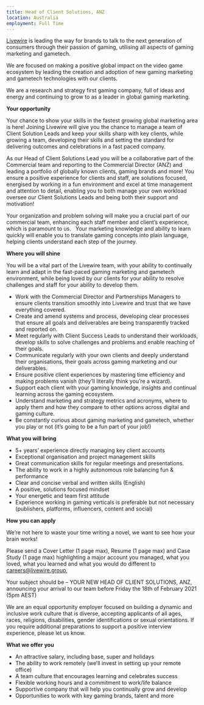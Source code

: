 ```yaml
---
title: Head of Client Solutions, ANZ
location: Australia
employment: Full Time
---
```

[Livewire](https://livewire.group/) is leading the way for brands to talk to the next generation of consumers through their passion of gaming, utilising all aspects of gaming marketing and gametech.

We are focused on making a positive global impact on the video game ecosystem by leading the creation and adoption of new gaming marketing and gametech technologies with our clients.

We are a research and strategy first gaming company, full of ideas and energy and continuing to grow to as a leader in global gaming marketing.



**Your opportunity**



Your chance to show your skills in the fastest growing global marketing area is here! Joining Livewire will give you the chance to manage a team of Client Solution Leads and keep your skills sharp with key clients, while growing a team, developing their skills and setting the standard for delivering outcomes and celebrations in a fast paced company.

As our Head of Client Solutions Lead you will be a collaborative part of the Commercial team and reporting to the Commercial Director (ANZ) and leading a portfolio of globally known clients, gaming brands and more! You ensure a positive experience for clients and staff, are solutions focused, energised by working in a fun environment and excel at time management and attention to detail, enabling you to both manage your own workload oversee our Client Solutions Leads and being both their support and motivation!

Your organization and problem solving will make you a crucial part of our commercial team, enhancing each staff member and client’s experience, which is paramount to us.   Your marketing knowledge and ability to learn quickly will enable you to translate gaming concepts into plain language, helping clients understand each step of the journey.



**Where you will shine**



You will be a vital part of the Livewire team, with your ability to continually learn and adapt in the fast-paced gaming marketing and gametech environment, while being loved by our clients for your ability to resolve challenges and staff for your ability to develop them.

* Work with the Commercial Director and Partnerships Managers to ensure clients transition smoothly into Livewire and trust that we have everything covered.
* Create and amend systems and process, developing clear processes that ensure all goals and deliverables are being transparently tracked and reported on.
* Meet regularly with Client Success Leads to understand their workloads, develop skills to solve challenges and problems and enable reaching of their goals.
* Communicate regularly with your own clients and deeply understand their organisations, their goals across gaming marketing and our deliverables.
* Ensure positive client experiences by mastering time efficiency and making problems vanish (they’ll literally think you’re a wizard).
* Support each client with your gaming knowledge, insights and continual learning across the gaming ecosystem.
* Understand marketing and strategy metrics and acronyms, where to apply them and how they compare to other options across digital and gaming culture.
* Be constantly curious about gaming marketing and gametech, whether you play or not (it’s going to be a fun part of your job!)



**What you will bring**



* 5+ years’ experience directly managing key client accounts
* Exceptional organisation and project management skills
* Great communication skills for regular meetings and presentations.
* The ability to work in a highly autonomous role balancing fun & performance
* Clear and concise verbal and written skills (English)
* A positive, solutions focused mindset
* Your energetic and team first attitude
* Experience working in gaming verticals is preferable but not necessary (publishers, platforms, influencers, content and social)



**How you can apply**



We’re not here to waste your time writing a novel, we want to see how your brain works!

Please send a Cover Letter (1 page max), Resume (1 page max) and Case Study (1 page max) highlighting a major account you managed, what you loved, what you learned and what you would do different to [careers@livewire.group](mailto:careers@livewire.group),

Your subject should be – YOUR NEW HEAD OF CLIENT SOLUTIONS, ANZ, announcing your arrival to our team before Friday the 18th of February 2021 (5pm AEST)

We are an equal opportunity employer focused on building a dynamic and inclusive work culture that is diverse, accepting applicants of all ages, races, religions, disabilities, gender identifications or sexual orientations. If you require additional preparations to support a positive interview experience, please let us know.



**What we offer you**



* An attractive salary, including base, super and holidays
* The ability to work remotely (we’ll invest in setting up your remote office)
* A team culture that encourages learning and celebrates success
* Flexible working hours and a commitment to work/life balance
* Supportive company that will help you continually grow and develop
* Opportunities to work with key gaming brands, talent and more